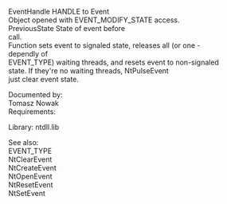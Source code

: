 EventHandle HANDLE to Event \
Object opened with EVENT\_MODIFY\_STATE access. \
PreviousState State of event before \
call. \
Function sets event to signaled state, releases all \(or one \- \
dependly of \
EVENT\_TYPE\) waiting threads, and resets event to non\-signaled \
state. If they're no waiting threads, NtPulseEvent \
just clear event state.

Documented by: \
Tomasz Nowak \
Requirements:

Library: ntdll.lib

See also: \
EVENT\_TYPE \
NtClearEvent \
NtCreateEvent \
NtOpenEvent \
NtResetEvent \
NtSetEvent

